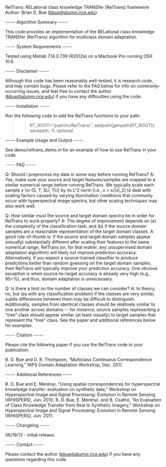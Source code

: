 RelTrans: RELational class knowledge TRANSfer (RelTrans) framework
Author: Brian D. Bue (bbue@alumni.rice.edu)

----- Algorithm Summary -----

This code provides an implementation of the RELational class knowledge TRANSfer (RelTrans) algorithm for multiclass domain adaptation.  

----- System Requirements -----

Tested using Matlab 7.14.0.739 (R2012a) on a Macbook Pro running OSX 10.6.

----- Disclaimer -----

Although this code has been reasonably well-tested, it is research code, and may contain bugs. Please refer to the FAQ below for info on commonly-occurring issues, and feel free to contact the author (bbue@alumni.rice.edu) if you have any difficulties using the code. 

----- Installation -----

Run the following code to add the RelTrans functions to your path:

  >> RT_ROOT='/path/to/RelTrans/';
  >> addpath(genpath(RT_ROOT));
  >> savepath; % optional

----- Example Usage and Output -----

See demo/reltrans_demo.m for an example of how to use RelTrans in your code.

----- FAQ -----

Q: Should I preprocess my data in some way before running RelTrans? 
A: Yes, make sure your source and target features/samples are mapped to a similar numerical range before running RelTrans. We typically scale each sample x \in {S, T, SU, TU} by its L^2 norm (i.e., x = x/\|x\|_2) to deal with scaling factors caused by varying illumination conditions that commonly occur with hyperspectral image spectra, but other scaling techniques may also work well. 

Q: How similar must the source and target domain spectra be in order for RelTrans to work properly?
A: The degree of improvement depends on (a) the complexity of the classification task, and (b) if the source domain samples are a reasonable representation of the target domain classes. A good rule-of-thumb is: if the source and target domain samples appear (visually) substantially different after scaling their features to the same numerical range, RelTrans (or, for that matter, any unsupervised domain adaptation algorithm) will likely not improve prediction accuracy. Alternatively, if you expect a source-trained classifier to produce predictions better than random guessing on the target domain samples, then RelTrans will typically improve your prediction accuracy. One obvious exception is when source-to-target accuracy is already very high (e.g., 95+%), and thus, domain adaptation is unnecessary.

Q: Is there a limit on the number of classes we can consider?
A: In theory, no, but (as with any classification problem) if the classes are very similar, subtle differences between them may be difficult to distinguish. Additionally, samples from identical classes should be relatively similar to one another across domains -- for instance, source samples representing a "tree" class should appear similar (at least visually) to target samples that represent the "tree" class. See the paper and additional references below for examples. 

----- Citation -----

Please cite the following paper if you use the RelTrans code in your publication:

  B. D. Bue and D. R. Thompson, “Multiclass Continuous Correspondence Learning,” NIPS Domain Adaptation Workshop, Dec. 2011.

----- Additional References -----

  B. D. Bue and E. Merényi, “Using spatial correspondences for hyperspectral knowledge transfer: evaluation on synthetic data,” Workshop on Hyperspectral Image and Signal Processing: Evolution in Remote Sensing (WHISPERS), Jun. 2010.
  B. D. Bue, E. Merényi, and B. Csathó, “An Evaluation of Class Knowledge Transfer from Real to Synthetic Imagery,” Workshop on Hyperspectral Image and Signal Processing: Evolution in Remote Sensing (WHISPERS), Jun. 2011.


----- Changelog -----

06/19/13 - initial release.

----- Contact -----

Please contact the author (bbue@alumni.rice.edu) if you have any questions
regarding this code.

